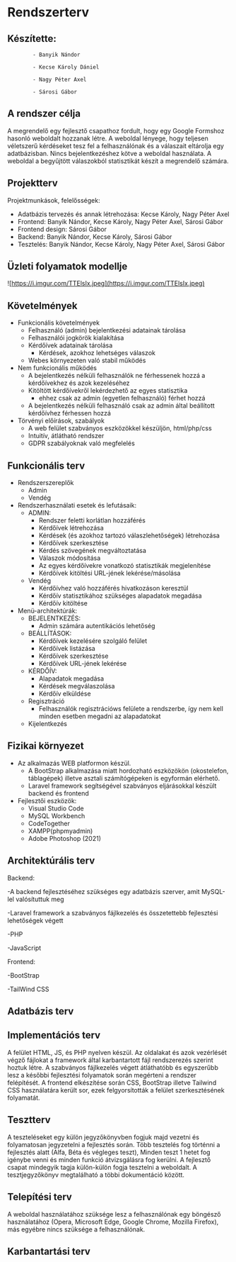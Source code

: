 # Rendszerterv

## Készítette: 
            - Banyik Nándor

            - Kecse Károly Dániel
            
            - Nagy Péter Axel
           
            - Sárosi Gábor

##  A rendszer célja 

A megrendelő egy fejlesztő csapathoz fordult, hogy egy Google Formshoz hasonló weboldalt hozzanak létre. A weboldal lényege, hogy teljesen véletszerű kérdéseket tesz fel a felhasználónak és a válaszait eltárolja egy adatbázisban. Nincs bejelentkezéshez kötve a weboldal használata. A weboldal a begyűjtött válaszokból statisztikát készít a megrendelő számára.

## Projektterv

Projektmunkások, felelősségek:
- Adatbázis tervezés és annak létrehozása: Kecse Károly, Nagy Péter Axel
- Frontend: Banyik Nándor, Kecse Károly, Nagy Péter Axel, Sárosi Gábor
- Frontend design: Sárosi Gábor
- Backend: Banyik Nándor, Kecse Károly, Sárosi Gábor
- Tesztelés: Banyik Nándor, Kecse Károly, Nagy Péter Axel, Sárosi Gábor

## Üzleti folyamatok modellje

![https://i.imgur.com/TTElsIx.jpeg](https://i.imgur.com/TTElsIx.jpeg)

## Követelmények
 - Funkcionális követelmények
   - Felhasználó (admin) bejelentkezési adatainak tárolása
   - Felhasználói jogkörök kialakítása
   - Kérdőívek adatainak tárolása
     - Kérdések, azokhoz lehetséges válaszok
   - Webes környezeten való stabil működés
 - Nem funkcionális működés
   - A bejelentkezés nélküli felhasználók ne férhessenek hozzá a kérdőívekhez és azok kezeléséhez
   - Kitöltött kérdőívekről lekérdezhető az egyes statisztika
     - ehhez csak az admin (egyetlen felhasználó) férhet hozzá
   - A bejelentkezés nélküli felhasználó csak az admin által beállított kérdőívhez férhessen hozzá
 - Törvényi előírások, szabályok
   - A web felület szabványos eszközökkel készüljön, html/php/css
   - Intuitív, átlátható rendszer
   - GDPR szabályoknak való megfelelés


## Funkcionális terv
 - Rendszerszereplők
    - Admin
    - Vendég
 - Rendszerhasználati esetek és lefutásaik:
    - ADMIN:
        - Rendszer feletti korlátlan hozzáférés
        - Kérdőívek létrehozása
        - Kérdések (és azokhoz tartozó válaszlehetőségek) létrehozása
        - Kérdőívek szerkesztése
        - Kérdés szövegének megváltoztatása
        - Válaszok módosítása
        - Az egyes kérdőívekre vonatkozó statisztikák megjelenítése
        - Kérdőívek kitöltési URL-jének lekérése/másolása
    - Vendég
        - Kérdőívhez való hozzáférés hivatkozáson keresztül
        - Kérdőív statisztikához szükséges alapadatok megadása
        - Kérdőív kitöltése
 - Menü-architektúrák:
    - BEJELENTKEZÉS:
        - Admin számára autentikációs lehetőség
    - BEÁLLÍTÁSOK:
        - Kérdőívek kezelésére szolgáló felület
        - Kérdőívek listázása
        - Kérdőívek szerkesztése
        - Kérdőívek URL-jének lekérése
    - KÉRDŐÍV:
        - Alapadatok megadása
        - Kérdések megválaszolása
        - Kérdőív elküldése
    - Regisztráció
        - Felhasználók regisztrációws felülete a rendszerbe, így nem kell minden esetben megadni az alapadatokat
    - Kijelentkezés


## Fizikai környezet

 - Az alkalmazás WEB platformon készül.
   - A BootStrap alkalmazása miatt hordozható eszközökön (okostelefon, táblagépek) illetve asztali számítógépeken is egyformán elérhető.
   - Laravel framework segítségével szabványos eljárásokkal készült backend és frontend
 - Fejlesztői eszközök:
   - Visual Studio Code
   - MySQL Workbench
   - CodeTogether
   - XAMPP(phpmyadmin)
   - Adobe Photoshop (2021)


## Architektúrális terv
Backend:

-A backend fejlesztéséhez szükséges egy adatbázis szerver, amit MySQL-lel valósítuttuk meg

-Laravel framework a szabványos fájlkezelés és összetettebb fejlesztési lehetőségek végett

-PHP

-JavaScript

Frontend:

-BootStrap

-TailWind CSS

## Adatbázis terv

## Implementációs terv
A felület HTML, JS, és PHP nyelven készül.
Az oldalakat és azok vezérlését végző fájlokat a framework által karbantartott fájl rendszerezés szerint hoztuk létre. 
A szabványos fájlkezelés végett átláthatóbb és egyszerűbb lesz 
a későbbi fejlesztési folyamatok során megérteni a rendszer felépítését.
A frontend elkészítése során CSS, BootStrap illetve Tailwind CSS használatára került sor, 
ezek felgyorsították a felület szerkesztésének folyamatát.

## Tesztterv
A teszteléseket egy külön jegyzőkönyvben fogjuk majd vezetni és folyamatosan jegyzetelni a fejlesztés során.
Több tesztelés fog történni a fejlesztés alatt (Alfa, Béta és végleges teszt), 
Minden teszt 1 hetet fog igénybe venni és minden funkció átvizsgálásra fog kerülni.
A fejlesztő csapat mindegyik tagja külön-külön fogja tesztelni a weboldalt.
A tesztjegyzőkönyv megtalálható a többi dokumentáció között.


## Telepítési terv
A weboldal használatához szüksége lesz a felhasználónak egy böngésző használatához
(Opera, Microsoft Edge, Google Chrome, Mozilla Firefox), 
más egyébre nincs szüksége a felhasználónak.

## Karbantartási terv
